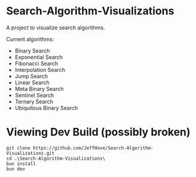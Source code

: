 # Search-Algorithm-Visualizations

A project to visualize search algorithms.

Current algorithms:

- Binary Search
- Exponential Search
- Fibonacci Search
- Interpolation Search
- Jump Search
- Linear Search
- Meta Binary Search
- Sentinel Search
- Ternary Search
- Ubiquitous Binary Search

# Viewing Dev Build (possibly broken)

```
git clone https://github.com/JeffHove/Search-Algorithm-Visualizations.git
cd .\Search-Algorithm-Visualizations\
bun install
bun dev
```
